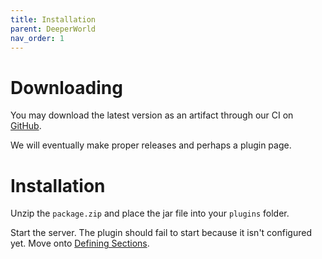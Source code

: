 ```yaml
---
title: Installation
parent: DeeperWorld
nav_order: 1
---
```


# Downloading

You may download the latest version as an artifact through our CI on [GitHub](https://github.com/MineInAbyss/DeeperWorld/actions?query=workflow%3A%22Java+CI%22).

We will eventually make proper releases and perhaps a plugin page.

# Installation

Unzip the `package.zip` and place the jar file into your `plugins` folder.

Start the server. The plugin should fail to start because it isn't configured yet. Move onto [Defining Sections](defining-sections).
